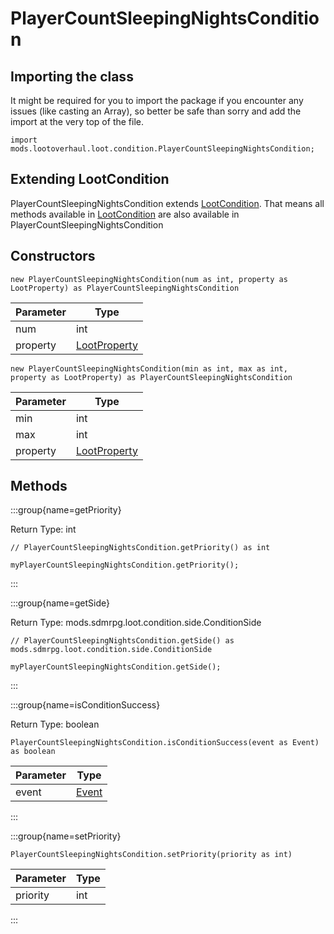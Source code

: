 # PlayerCountSleepingNightsCondition

## Importing the class

It might be required for you to import the package if you encounter any issues (like casting an Array), so better be safe than sorry and add the import at the very top of the file.
```zenscript
import mods.lootoverhaul.loot.condition.PlayerCountSleepingNightsCondition;
```


## Extending LootCondition

PlayerCountSleepingNightsCondition extends [LootCondition](/mods/lootoverhaul/loot/condition/basic/LootCondition). That means all methods available in [LootCondition](/mods/lootoverhaul/loot/condition/basic/LootCondition) are also available in PlayerCountSleepingNightsCondition

## Constructors


```zenscript
new PlayerCountSleepingNightsCondition(num as int, property as LootProperty) as PlayerCountSleepingNightsCondition
```
| Parameter |                         Type                         |
|-----------|------------------------------------------------------|
| num       | int                                                  |
| property  | [LootProperty](/mods/lootoverhaul/loot/LootProperty) |



```zenscript
new PlayerCountSleepingNightsCondition(min as int, max as int, property as LootProperty) as PlayerCountSleepingNightsCondition
```
| Parameter |                         Type                         |
|-----------|------------------------------------------------------|
| min       | int                                                  |
| max       | int                                                  |
| property  | [LootProperty](/mods/lootoverhaul/loot/LootProperty) |



## Methods

:::group{name=getPriority}

Return Type: int

```zenscript
// PlayerCountSleepingNightsCondition.getPriority() as int

myPlayerCountSleepingNightsCondition.getPriority();
```

:::

:::group{name=getSide}

Return Type: mods.sdmrpg.loot.condition.side.ConditionSide

```zenscript
// PlayerCountSleepingNightsCondition.getSide() as mods.sdmrpg.loot.condition.side.ConditionSide

myPlayerCountSleepingNightsCondition.getSide();
```

:::

:::group{name=isConditionSuccess}

Return Type: boolean

```zenscript
PlayerCountSleepingNightsCondition.isConditionSuccess(event as Event) as boolean
```

| Parameter |              Type               |
|-----------|---------------------------------|
| event     | [Event](/forge/api/event/Event) |


:::

:::group{name=setPriority}

```zenscript
PlayerCountSleepingNightsCondition.setPriority(priority as int)
```

| Parameter | Type |
|-----------|------|
| priority  | int  |


:::


